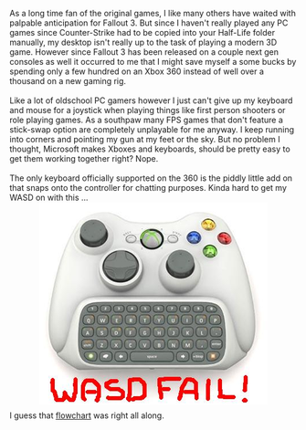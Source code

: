 As a long time fan of the original games, I like many others have waited with palpable anticipation for Fallout 3. But since I haven't really played any PC games since Counter-Strike had to be copied into your Half-Life folder manually, my desktop isn't really up to the task of playing a modern 3D game. However since Fallout 3 has been released on a couple next gen consoles as well it occurred to me that I might save myself a some bucks by spending only a few hundred on an Xbox 360 instead of well over a thousand on a new gaming rig.<br /><br />Like a lot of oldschool PC gamers however I just can't give up my keyboard and mouse for a joystick when playing things like first person shooters or role playing games. As a southpaw many FPS games that don't feature a stick-swap option are completely unplayable for me anyway. I keep running into corners and pointing my gun at my feet or the sky. But no problem I thought, Microsoft makes Xboxes and keyboards, should be pretty easy to get them working together right? Nope.<br /><br />The only keyboard officially supported on the 360 is the piddly little add on that snaps onto the controller for chatting purposes. Kinda hard to get my WASD on with this ...<br /><a href="/content/images/2008/10/wasdfail.jpg"><img id="BLOGGER_PHOTO_ID_5262720959759494674" style="DISPLAY: block; MARGIN: 0px auto 10px; WIDTH: 400px; CURSOR: hand; HEIGHT: 355px; TEXT-ALIGN: center" alt="" src="/content/images/2008/10/wasdfail.jpg" border="0" /></a> I guess that <a href="http://www.tecme.net/2008/02/what-video-game-system-should-i-own.html">flowchart</a> was right all along.
